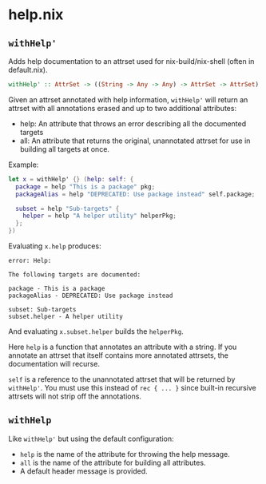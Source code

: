 # help.nix

## `withHelp'`

Adds help documentation to an attrset used for nix-build/nix-shell (often in default.nix).

```haskell
withHelp' :: AttrSet -> ((String -> Any -> Any) -> AttrSet -> AttrSet) -> AttrSet
```

Given an attrset annotated with help information, `withHelp'` will return an attrset with all annotations erased and up to two additional attributes:
  * help: An attribute that throws an error describing all the documented targets
  * all: An attribute that returns the original, unannotated attrset for use in building
         all targets at once.

Example:

```nix
let x = withHelp' {} (help: self: {
  package = help "This is a package" pkg;
  packageAlias = help "DEPRECATED: Use package instead" self.package;

  subset = help "Sub-targets" {
    helper = help "A helper utility" helperPkg;
  };
})
```

Evaluating `x.help` produces:
```
error: Help:

The following targets are documented:

package - This is a package
packageAlias - DEPRECATED: Use package instead

subset: Sub-targets
subset.helper - A helper utility
```

And evaluating `x.subset.helper` builds the `helperPkg`.

Here `help` is a function that annotates an attribute with a string. If you annotate an attrset that itself contains more annotated attrsets, the documentation will recurse.

`self` is a reference to the unannotated attrset that will be returned by `withHelp'`. You must use this instead of `rec { ... }`
since built-in recursive attrsets will not strip off the annotations.

## `withHelp`

Like `withHelp'` but using the default configuration:
  * `help` is the name of the attribute for throwing the help message.
  * `all` is the name of the attribute for building all attributes.
  * A default header message is provided.
